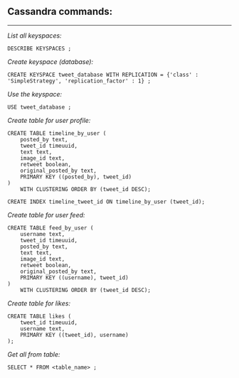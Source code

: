 ## Cassandra commands:
***
*List all keyspaces:*
```
DESCRIBE KEYSPACES ; 
```
*Create keyspace (database):*
```
CREATE KEYSPACE tweet_database WITH REPLICATION = {'class' : 'SimpleStrategy', 'replication_factor' : 1} ; 
```
*Use the keyspace:*
```
USE tweet_database ;
```
*Create table for user profile:*
```
CREATE TABLE timeline_by_user (
    posted_by text,
    tweet_id timeuuid,
    text text,
    image_id text,
    retweet boolean,
    original_posted_by text,
    PRIMARY KEY ((posted_by), tweet_id)
)
    WITH CLUSTERING ORDER BY (tweet_id DESC);
    
CREATE INDEX timeline_tweet_id ON timeline_by_user (tweet_id);
```
*Create table for user feed:*
```
CREATE TABLE feed_by_user (
    username text,
    tweet_id timeuuid,
    posted_by text,
    text text,
    image_id text,
    retweet boolean,
    original_posted_by text,
    PRIMARY KEY ((username), tweet_id)
)
    WITH CLUSTERING ORDER BY (tweet_id DESC);
```
*Create table for likes:*
```
CREATE TABLE likes (
    tweet_id timeuuid,
    username text,
    PRIMARY KEY ((tweet_id), username)
);
```
*Get all from table:*
```
SELECT * FROM <table_name> ;
```